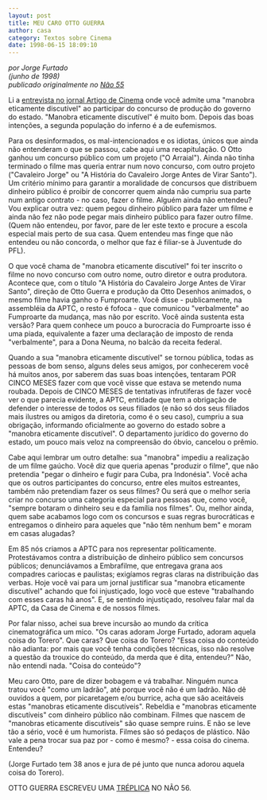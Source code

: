 ```yaml
---
layout: post
title: MEU CARO OTTO GUERRA
author: casa
category: Textos sobre Cinema
date: 1998-06-15 18:09:10
---
```

*por Jorge Furtado*\
*(junho de 1998)*\
*publicado originalmente no [Não 55](https://www.nao-til.com.br/nao-55/carotto.htm)*

Li a [entrevista no jornal Artigo de Cinema](https://www.nao-til.com.br/nao-56/ounivers.htm) onde você admite uma "manobra eticamente discutível" ao participar do concurso de produção do governo do estado. "Manobra eticamente discutível" é muito bom. Depois das boas intenções, a segunda população do inferno é a de eufemismos.

Para os desinformados, os mal-intencionados e os idiotas, únicos que ainda não entenderam o que se passou, cabe aqui uma recapitulação. O Otto ganhou um concurso público com um projeto ("O Arraial"). Ainda não tinha terminado o filme mas queria entrar num novo concurso, com outro projeto ("Cavaleiro Jorge" ou "A História do Cavaleiro Jorge Antes de Virar Santo"). Um critério mínimo para garantir a moralidade de concursos que distribuem dinheiro público é proibir de concorrer quem ainda não cumpriu sua parte num antigo contrato - no caso, fazer o filme. Alguém ainda não entendeu? Vou explicar outra vez: quem pegou dinheiro público para fazer um filme e ainda não fez não pode pegar mais dinheiro público para fazer outro filme. (Quem não entendeu, por favor, pare de ler este texto e procure a escola especial mais perto de sua casa. Quem entendeu mas finge que não entendeu ou não concorda, o melhor que faz é filiar-se à Juventude do PFL).

O que você chama de "manobra eticamente discutível" foi ter inscrito o filme no novo concurso com outro nome, outro diretor e outra produtora. Acontece que, com o título "A História do Cavaleiro Jorge Antes de Virar Santo", direção de Otto Guerra e produção da Otto Desenhos animados, o mesmo filme havia ganho o Fumproarte. Você disse - publicamente, na assembléia da APTC, o resto é fofoca - que comunicou "verbalmente" ao Fumproarte da mudança, mas não por escrito. Você ainda sustenta esta versão? Para quem conhece um pouco a burocracia do Fumproarte isso é uma piada, equivalente a fazer uma declaração de imposto de renda "verbalmente", para a Dona Neuma, no balcão da receita federal.

Quando a sua "manobra eticamente discutível" se tornou pública, todas as pessoas de bom senso, alguns deles seus amigos, por conhecerem você há muitos anos, por saberem das suas boas intenções, tentaram POR CINCO MESES fazer com que você visse que estava se metendo numa roubada. Depois de CINCO MESES de tentativas infrutíferas de fazer você ver o que parecia evidente, a APTC, entidade que tem a obrigação de defender o interesse de todos os seus filiados (e não só dos seus filiados mais ilustres ou amigos da diretoria, como é o seu caso), cumpriu a sua obrigação, informando oficialmente ao governo do estado sobre a "manobra eticamente discutível". O departamento jurídico do governo do estado, um pouco mais veloz na compreensão do óbvio, cancelou o prêmio.

Cabe aqui lembrar um outro detalhe: sua "manobra" impediu a realização de um filme gaúcho. Você diz que queria apenas "produzir o filme", que não pretendia "pegar o dinheiro e fugir para Cuba, pra Indonésia". Você acha que os outros participantes do concurso, entre eles muitos estreantes, também não pretendiam fazer os seus filmes? Ou será que o melhor seria criar no concurso uma categoria especial para pessoas que, como você, "sempre botaram o dinheiro seu e da família nos filmes". Ou, melhor ainda, quem sabe acabamos logo com os concursos e suas regras burocráticas e entregamos o dinheiro para aqueles que "não têm nenhum bem" e moram em casas alugadas?

Em 85 nós criamos a APTC para nos representar politicamente. Protestávamos contra a distribuição de dinheiro público sem concursos públicos; denunciávamos a Embrafilme, que entregava grana aos compadres cariocas e paulistas; exigíamos regras claras na distribuição das verbas. Hoje você vai para um jornal justificar sua "manobra eticamente discutível" achando que foi injustiçado, logo você que esteve "trabalhando com esses caras há anos". E, se sentindo injustiçado, resolveu falar mal da APTC, da Casa de Cinema e de nossos filmes.

Por falar nisso, achei sua breve incursão ao mundo da crítica cinematográfica um mico. "Os caras adoram Jorge Furtado, adoram aquela coisa do Torero". Que caras? Que coisa do Torero? "Essa coisa do conteúdo não adianta: por mais que você tenha condições técnicas, isso não resolve a questão da trouxice do conteúdo, da merda que é dita, entendeu?" Não, não entendi nada. "Coisa do conteúdo"?

Meu caro Otto, pare de dizer bobagem e vá trabalhar. Ninguém nunca tratou você "como um ladrão", até porque você não é um ladrão. Não dê ouvidos a quem, por picaretagem e/ou burrice, acha que são aceitáveis estas "manobras eticamente discutíveis". Rebeldia e "manobras eticamente discutíveis" com dinheiro público não combinam. Filmes que nascem de "manobras eticamente discutíveis" são quase sempre ruins. E não se leve tão a sério, você é um humorista. Filmes são só pedaços de plástico. Não vale a pena trocar sua paz por - como é mesmo? - essa coisa do cinema. Entendeu?

(Jorge Furtado tem 38 anos e jura de pé junto que nunca adorou aquela coisa do Torero).

OTTO GUERRA ESCREVEU UMA [TRÉPLICA](https://www.nao-til.com.br/nao-56/otomate.htm) NO NÃO 56.